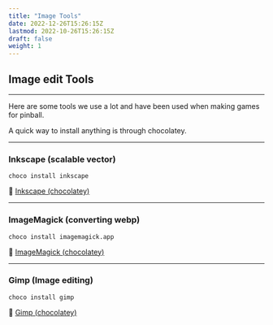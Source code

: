 ```yaml
---
title: "Image Tools"
date: 2022-12-26T15:26:15Z
lastmod: 2022-10-26T15:26:15Z
draft: false
weight: 1
---
```


## Image edit Tools
---

Here are some tools we use a lot and have been used when making games for pinball.

A quick way to install anything is through chocolatey.

---
### Inkscape (scalable vector)

`choco install inkscape`

🔗 [Inkscape (chocolatey)](https://community.chocolatey.org/packages/InkScape)

---
### ImageMagick (converting webp)

`choco install imagemagick.app`

🔗 [ImageMagick (chocolatey)](https://community.chocolatey.org/packages/imagemagick.app)


---
### Gimp (Image editing)

`choco install gimp`

🔗 [Gimp (chocolatey)](https://community.chocolatey.org/packages/gimp)
